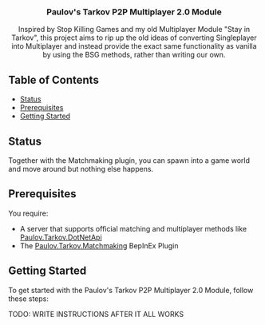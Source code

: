 ﻿<div align="center">
<h3 align="center">Paulov's Tarkov P2P Multiplayer 2.0 Module</h3>

  <p align="center">
	Inspired by Stop Killing Games and my old Multiplayer Module "Stay in Tarkov", this project aims to rip up the old ideas of converting Singleplayer into Multiplayer and instead provide the exact same functionality as vanilla by using the BSG methods, rather than writing our own.
  </p>

</div>

## Table of Contents
- [Status](#status)
- [Prerequisites](#prerequisites)
- [Getting Started](#getting-started)

## Status

Together with the Matchmaking plugin, you can spawn into a game world and move around but nothing else happens.

## Prerequisites

You require:
- A server that supports official matching and multiplayer methods like [Paulov.Tarkov.DotNetApi](https://github.com/paulov-t/Paulov.Tarkov.DotNetApi)
- The [Paulov.Tarkov.Matchmaking](https://github.com/paulov-t/Paulov.Tarkov.Matchmaking) BepInEx Plugin

## Getting Started

To get started with the Paulov's Tarkov P2P Multiplayer 2.0 Module, follow these steps:

TODO: WRITE INSTRUCTIONS AFTER IT ALL WORKS
